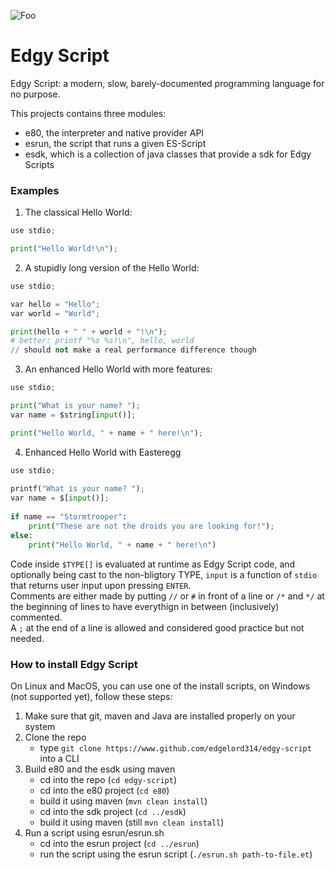 ![Foo](https://img.shields.io/badge/-Turing%20Complete-brightgreen)

# Edgy Script

Edgy Script: a modern, slow, barely-documented programming language for no purpose.

This projects contains three modules:
- e80, the interpreter and native provider API
- esrun, the script that runs a given ES-Script
- esdk, which is a collection of java classes that provide a sdk for Edgy Scripts

### Examples
1. The classical Hello World:

 ```python
 use stdio;

 print("Hello World!\n");
 ```

2. A stupidly long version of the Hello World:

 ```python
 use stdio;
 
 var hello = "Hello";
 var world = "World";
 
 print(hello + " " + world + "!\n");
 # better: printf "%s %s!\n", hello, world
 // should not make a real performance difference though
 ```
 
3. An enhanced Hello World with more features:

 ```python
 use stdio;
 
 print("What is your name? ");
 var name = $string[input()];
 
 print("Hello World, " + name + " here!\n");
 ```

4. Enhanced Hello World with Easteregg

```python
use stdio;
 
printf("What is your name? ");
var name = $[input()];
 
if name == "Stormtrooper":
    print("These are not the droids you are looking for!");
else:
    print("Hello World, " + name + " here!\n")
```

Code inside `$TYPE[]` is evaluated at runtime as Edgy Script code, and optionally being cast to the non-bligtory TYPE, `input` is a function of `stdio` that returns user input upon pressing `ENTER`. <br>
Comments are either made by putting `//` or `#` in front of a line or `/*` and `*/` at the beginning of lines to have everythign in between (inclusively) commented. <br>
A `;` at the end of a line is allowed and considered good practice but not needed.

### How to install Edgy Script
On Linux and MacOS, you can use one of the install scripts, on Windows (not supported yet), follow these steps:

1. Make sure that git, maven and Java are installed properly on your system
2. Clone the repo
    - type `git clone https://www.github.com/edgelord314/edgy-script` into a CLI
3. Build e80 and the esdk using maven
    - cd into the repo (`cd edgy-script`)
    - cd into the e80 project (`cd e80`)
    - build it using maven (`mvn clean install`)
    - cd into the sdk project (`cd ../esdk`)
    - build it using maven (still `mvn clean install`)
4. Run a script using esrun/esrun.sh
    - cd into the esrun project (`cd ../esrun`)
    - run the script using the esrun script (`./esrun.sh path-to-file.et`)

